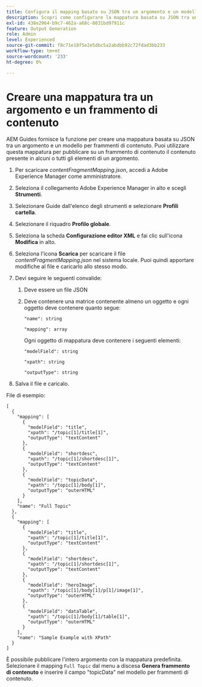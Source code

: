 ```yaml
---
title: Configura il mapping basato su JSON tra un argomento e un modello per frammenti di contenuto.
description: Scopri come configurare la mappatura basata su JSON tra un argomento e un modello per frammenti di contenuto.
exl-id: 438e2964-b9c7-462a-a68c-8031bd97911c
feature: Output Generation
role: Admin
level: Experienced
source-git-commit: f8c71e18f5e2e5dbc5a2abdbb92c72fdad3bb233
workflow-type: tm+mt
source-wordcount: '233'
ht-degree: 0%

---
```


# Creare una mappatura tra un argomento e un frammento di contenuto

AEM Guides fornisce la funzione per creare una mappatura basata su JSON tra un argomento e un modello per frammenti di contenuto. Puoi utilizzare questa mappatura per pubblicare su un frammento di contenuto il contenuto presente in alcuni o tutti gli elementi di un argomento.

1. Per scaricare *contentFragmentMapping.json*, accedi a Adobe Experience Manager come amministratore.
1. Seleziona il collegamento Adobe Experience Manager in alto e scegli **Strumenti**.
1. Selezionare Guide dall&#39;elenco degli strumenti e selezionare **Profili cartella**.
1. Selezionare il riquadro **Profilo globale**.
1. Seleziona la scheda **Configurazione editor XML** e fai clic sull&#39;icona **Modifica** in alto.
1. Seleziona l&#39;icona **Scarica** per scaricare il file *contentFragmentMapping.json* nel sistema locale. Puoi quindi apportare modifiche al file e caricarlo allo stesso modo.

1. Devi seguire le seguenti convalide:

   1. Deve essere un file JSON
   2. Deve contenere una matrice contenente almeno un oggetto e ogni oggetto deve contenere quanto segue:


      `"name": string `

      `"mapping": array`

      Ogni oggetto di mappatura deve contenere i seguenti elementi:

      `"modelField": string`

      `"xpath": string`

      `"outputType": string`
1. Salva il file e caricalo.

File di esempio:

```
[
  {
    "mapping": [
      {
        "modelField": "title",
        "xpath": "/topic[1]/title[1]",
        "outputType": "textContent"
      },
      {
        "modelField": "shortdesc",
        "xpath": "/topic[1]/shortdesc[1]",
        "outputType": "textContent"
      },
      {
        "modelField": "topicData",
        "xpath": "/topic[1]/body[1]",
        "outputType": "outerHTML"
      }
    ],
    "name": "Full Topic"
  },
  {
    "mapping": [
      {
        "modelField": "title",
        "xpath": "/topic[1]/title[1]",
        "outputType": "textContent"
      },
      {
        "modelField": "shortdesc",
        "xpath": "/topic[1]/shortdesc[1]",
        "outputType": "textContent"
      },
      {
        "modelField": "heroImage",
        "xpath": "/topic[1]/body[1]/p[1]/image[1]",
        "outputType": "outerHTML"
      },
      {
        "modelField": "dataTable",
        "xpath": "/topic[1]/body[1]/table[1]",
        "outputType": "outerHTML"
      }
    ],
    "name": "Sample Example with XPath"
  }
]
```

È possibile pubblicare l&#39;intero argomento con la mappatura predefinita. Selezionare il mapping `Full Topic` dal menu a discesa **Genera frammento di contenuto** e inserire il campo &quot;topicData&quot; nel modello per frammenti di contenuto.
